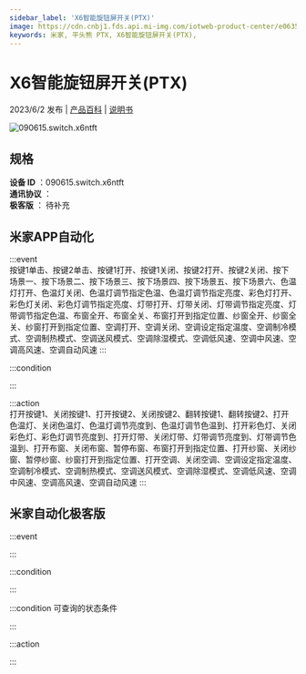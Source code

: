 ```yaml
---
sidebar_label: 'X6智能旋钮屏开关(PTX)'
image: https://cdn.cnbj1.fds.api.mi-img.com/iotweb-product-center/e06357fe3d0156bdd30e154b72b09647_1684910209026.png?GalaxyAccessKeyId=AKVGLQWBOVIRQ3XLEW&Expires=9223372036854775807&Signature=+AHHMJxJyWuHLhLHbPehV8dYU6g=
keywords: 米家, 平头熊 PTX, X6智能旋钮屏开关(PTX), 
---
```

# X6智能旋钮屏开关(PTX)

2023/6/2 发布 | [产品百科](https://home.mi.com/webapp/content/baike/product/index.html?model=090615.switch.x6ntft/) | [说明书](https://home.mi.com/views/introduction.html?model=090615.switch.x6ntft&region=cn)

![090615.switch.x6ntft](https://cdn.cnbj1.fds.api.mi-img.com/iotweb-product-center/e06357fe3d0156bdd30e154b72b09647_1684910209026.png?GalaxyAccessKeyId=AKVGLQWBOVIRQ3XLEW&Expires=9223372036854775807&Signature=+AHHMJxJyWuHLhLHbPehV8dYU6g=)

## 规格  
> 
**设备 ID** ：090615.switch.x6ntft  
**通讯协议** ：  
**极客版**  ： 待补充 


## 米家APP自动化  

:::event  
按键1单击、按键2单击、按键1打开、按键1关闭、按键2打开、按键2关闭、按下场景一、按下场景二、按下场景三、按下场景四、按下场景五、按下场景六、色温灯打开、色温灯关闭、色温灯调节指定色温、色温灯调节指定亮度、彩色灯打开、彩色灯关闭、彩色灯调节指定亮度、灯带打开、灯带关闭、灯带调节指定亮度、灯带调节指定色温、布窗全开、布窗全关、布窗打开到指定位置、纱窗全开、纱窗全关、纱窗打开到指定位置、空调打开、空调关闭、空调设定指定温度、空调制冷模式、空调制热模式、空调送风模式、空调除湿模式、空调低风速、空调中风速、空调高风速、空调自动风速
:::

:::condition  

:::

:::action   
打开按键1、关闭按键1、打开按键2、关闭按键2、翻转按键1、翻转按键2、打开色温灯、关闭色温灯、色温灯调节亮度到、色温灯调节色温到、打开彩色灯、关闭彩色灯、彩色灯调节亮度到、打开灯带、关闭灯带、灯带调节亮度到、灯带调节色温到、打开布窗、关闭布窗、暂停布窗、布窗打开到指定位置、打开纱窗、关闭纱窗、暂停纱窗、纱窗打开到指定位置、打开空调、关闭空调、空调设定指定温度、空调制冷模式、空调制热模式、空调送风模式、空调除湿模式、空调低风速、空调中风速、空调高风速、空调自动风速
:::

## 米家自动化极客版  

:::event  

:::

:::condition  

:::

:::condition 可查询的状态条件  

:::

:::action  

:::

        
